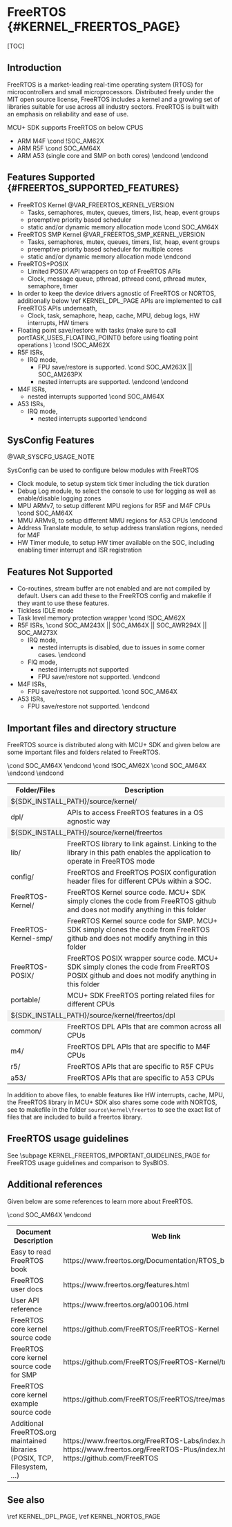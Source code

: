 # FreeRTOS {#KERNEL_FREERTOS_PAGE}

[TOC]

## Introduction

FreeRTOS is a market-leading real-time operating system (RTOS) for microcontrollers and small microprocessors. Distributed freely under the MIT open source license, FreeRTOS includes a kernel and a growing set of libraries suitable for use across all industry sectors. FreeRTOS is built with an emphasis on reliability and ease of use.

MCU+ SDK supports FreeRTOS on below CPUS
- ARM M4F
\cond !SOC_AM62X
- ARM R5F
\cond SOC_AM64X
- ARM A53 (single core and SMP on both cores)
\endcond
\endcond

## Features Supported {#FREERTOS_SUPPORTED_FEATURES}

- FreeRTOS Kernel @VAR_FREERTOS_KERNEL_VERSION
  - Tasks, semaphores, mutex, queues, timers, list, heap, event groups
  - preemptive priority based scheduler
  - static and/or dynamic memory allocation mode
\cond SOC_AM64X
- FreeRTOS SMP Kernel @VAR_FREERTOS_SMP_KERNEL_VERSION
  - Tasks, semaphores, mutex, queues, timers, list, heap, event groups
  - preemptive priority based scheduler for multiple cores
  - static and/or dynamic memory allocation mode
\endcond
- FreeRTOS+POSIX
  - Limited POSIX API wrappers on top of FreeRTOS APIs
  - Clock, message queue, pthread, pthread cond, pthread mutex, semaphore, timer
- In order to keep the device drivers agnostic of FreeRTOS or NORTOS, additionally below \ref KERNEL_DPL_PAGE APIs are implemented to call FreeRTOS APIs underneath,
  - Clock, task, semaphore, heap, cache, MPU, debug logs, HW interrupts, HW timers
- Floating point save/restore with tasks (make sure to call portTASK_USES_FLOATING_POINT() before using floating point operations )
\cond !SOC_AM62X
- R5F ISRs,
  - IRQ mode,
    - FPU save/restore is supported.
\cond SOC_AM263X || SOC_AM263PX
    - nested interrupts are supported.
\endcond
\endcond
- M4F ISRs,
  - nested interrupts supported
\cond SOC_AM64X
- A53 ISRs,
  - IRQ mode,
    - nested interrupts supported
\endcond

## SysConfig Features

@VAR_SYSCFG_USAGE_NOTE

SysConfig can be used to configure below modules with FreeRTOS
- Clock module, to setup system tick timer including the tick duration
- Debug Log module, to select the console to use for logging as well as enable/disable logging zones
- MPU ARMv7, to setup different MPU regions for R5F and M4F CPUs
\cond SOC_AM64X
- MMU ARMv8, to setup different MMU regions for A53 CPUs
\endcond
- Address Translate module, to setup  address translation regions, needed for M4F
- HW Timer module, to setup HW timer available on the SOC, including enabling timer interrupt and ISR registration

## Features Not Supported

- Co-routines, stream buffer are not enabled and are not compiled by default. Users can add these to the FreeRTOS config and makefile if they want to use these features.
- Tickless IDLE mode
- Task level memory protection wrapper
\cond !SOC_AM62X
- R5F ISRs,
\cond SOC_AM243X || SOC_AM64X || SOC_AWR294X || SOC_AM273X
  - IRQ mode,
    - nested interrupts is disabled, due to issues in some corner cases.
\endcond
  - FIQ mode,
    - nested interrupts not supported
    - FPU save/restore not supported.
\endcond
- M4F ISRs,
  - FPU save/restore not supported.
\cond SOC_AM64X
- A53 ISRs,
  - FPU save/restore not supported.
\endcond

## Important files and directory structure

FreeRTOS source is distributed along with MCU+ SDK and given below are some important files and folders related to FreeRTOS.

<table>
<tr>
    <th>Folder/Files
    <th>Description
</tr>
<tr><td colspan="2" bgcolor=#F0F0F0> ${SDK_INSTALL_PATH}/source/kernel/</td></tr>
<tr>
    <td>dpl/
    <td>APIs to access FreeRTOS features in a OS agnostic way</td>
</tr>
<tr><td colspan="2" bgcolor=#F0F0F0> ${SDK_INSTALL_PATH}/source/kernel/freertos</td></tr>
<tr>
    <td>lib/
    <td>FreeRTOS library to link against. Linking to the library in this path enables the application to operate in FreeRTOS mode </td>
</tr>
<tr>
    <td>config/
    <td>FreeRTOS and FreeRTOS POSIX configuration header files for different CPUs within a SOC.
</tr>
<tr>
    <td>FreeRTOS-Kernel/
    <td>FreeRTOS Kernel source code. MCU+ SDK simply clones the code from FreeRTOS github and does not modify anything in this folder</td>
</tr>
\cond SOC_AM64X
<tr>
    <td>FreeRTOS-Kernel-smp/
    <td>FreeRTOS Kernel source code for SMP. MCU+ SDK simply clones the code from FreeRTOS github and does not modify anything in this folder</td>
</tr>
\endcond
<tr>
    <td>FreeRTOS-POSIX/
    <td>FreeRTOS POSIX wrapper source code. MCU+ SDK simply clones the code from FreeRTOS POSIX github and does not modify anything in this folder</td>
</tr>
<tr>
    <td>portable/
    <td>MCU+ SDK FreeRTOS porting related files for different CPUs</td>
</tr>
<tr><td colspan="2" bgcolor=#F0F0F0> ${SDK_INSTALL_PATH}/source/kernel/freertos/dpl</td></tr>
<tr>
    <td>common/
    <td>FreeRTOS DPL APIs that are common across all CPUs
</tr>
<tr>
    <td>m4/
    <td>FreeRTOS DPL APIs that are specific to M4F CPUs
</tr>
\cond !SOC_AM62X
<tr>
    <td>r5/
    <td>FreeRTOS APIs that are specific to R5F CPUs
</tr>
\cond SOC_AM64X
<tr>
    <td>a53/
    <td>FreeRTOS APIs that are specific to A53 CPUs
</tr>
\endcond
\endcond
</table>

In addition to above files, to enable features like HW interrupts, cache, MPU, the FreeRTOS library
in MCU+ SDK also shares some code with NORTOS, see to makefile in the folder `source\kernel\freertos` to see the exact list of files
that are included to build a freertos library.

## FreeRTOS usage guidelines

See \subpage KERNEL_FREERTOS_IMPORTANT_GUIDELINES_PAGE for FreeRTOS usage guidelines and comparison to SysBIOS.

## Additional references

Given below are some references to learn more about FreeRTOS.

<table>
<tr>
    <th>Document Description
    <th>Web link
</tr>
<tr>
    <td>Easy to read FreeRTOS book
    <td>https://www.freertos.org/Documentation/RTOS_book.html
</tr>
<tr>
    <td>FreeRTOS user docs
    <td>https://www.freertos.org/features.html
</tr>
<tr>
    <td>User API reference
    <td>https://www.freertos.org/a00106.html
</tr>
<tr>
    <td>FreeRTOS core kernel source code
    <td>https://github.com/FreeRTOS/FreeRTOS-Kernel
</tr>
\cond SOC_AM64X
<tr>
    <td>FreeRTOS core kernel source code for SMP
    <td>https://github.com/FreeRTOS/FreeRTOS-Kernel/tree/smp
</tr>
\endcond
<tr>
    <td>FreeRTOS core kernel example source code
    <td>https://github.com/FreeRTOS/FreeRTOS/tree/master/FreeRTOS
</tr>
<tr>
    <td>Additional FreeRTOS.org maintained libraries (POSIX, TCP, Filesystem, …)
    <td>https://www.freertos.org/FreeRTOS-Labs/index.html \n
    https://www.freertos.org/FreeRTOS-Plus/index.html \n
    https://github.com/FreeRTOS
</tr>
</table>

## See also

\ref KERNEL_DPL_PAGE, \ref KERNEL_NORTOS_PAGE

